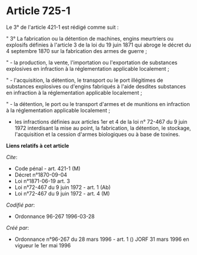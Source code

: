 # Article 725-1

Le 3° de l'article 421-1 est rédigé comme suit :

" 3° La fabrication ou la détention de machines, engins meurtriers ou explosifs définies à l'article 3 de la loi du 19 juin
1871 qui abroge le décret du 4 septembre 1870 sur la fabrication des armes de guerre ;

" - la production, la vente, l'importation ou l'exportation de substances explosives en infraction à la réglementation
applicable localement ;

" - l'acquisition, la détention, le transport ou le port illégitimes de substances explosives ou d'engins fabriqués à l'aide
desdites substances en infraction à la réglementation applicable localement ;

" - la détention, le port ou le transport d'armes et de munitions en infraction à la réglementation applicable localement ;

- les infractions définies aux articles 1er et 4 de la loi n° 72-467 du 9 juin 1972 interdisant la mise au point, la
fabrication, la détention, le stockage, l'acquisition et la cession d'armes biologiques ou à base de toxines.

**Liens relatifs à cet article**

_Cite_:

  - Code pénal - art. 421-1 (M)
  - Décret n°1870-09-04
  - Loi n°1871-06-19 art. 3
  - Loi n°72-467 du 9 juin 1972 - art. 1 (Ab)
  - Loi n°72-467 du 9 juin 1972 - art. 4 (M)

_Codifié par_:

  - Ordonnance 96-267 1996-03-28

_Créé par_:

  - Ordonnance n°96-267 du 28 mars 1996 - art. 1 () JORF 31 mars 1996 en vigueur le 1er mai 1996
